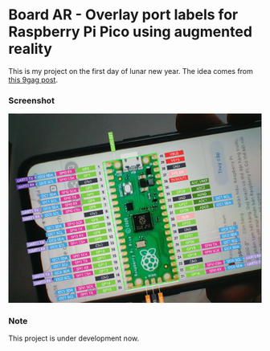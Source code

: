 # Board AR - Overlay port labels for Raspberry Pi Pico using augmented reality

This is my project on the first day of lunar new year. The idea comes from [this 9gag post](https://9gag.com/gag/a8E4ORp).

### Screenshot

![Screenshot](screenshot.png)

### Note

This project is under development now.